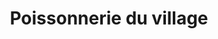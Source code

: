 ---
title: "Poissonnerie du village"
url: /messanges/poissonnerie-du-village/
shop: fruits de mer
---